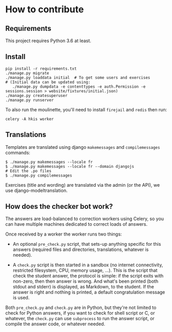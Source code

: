 # How to contribute


## Requirements

This project requires Python 3.6 at least.


## Install

```
pip install -r requirements.txt
./manage.py migrate
./manage.py loaddata initial  # To get some users and exercises
# (Initial data can be updated using:
   ./manage.py dumpdata -e contenttypes -e auth.Permission -e sessions.session > website/fixtures/initial.json)
./manage.py createsuperuser
./manage.py runserver
```

To also run the moulinette, you'll need to install `firejail` and `redis` then run:

```
celery -A hkis worker
```


## Translations

Templates are translated using django `makemessages` and `compilemessages` commands:

```
$ ./manage.py makemessages --locale fr
$ ./manage.py makemessages --locale fr --domain djangojs
# Edit the .po files
$ ./manage.py compilemessages
```

Exercises (title and wording) are translated via the admin (or the
API), we use django-modeltranslation.


## How does the checker bot work?

The answers are load-balanced to correction workers using Celery, so
you can have multiple machines dedicated to correct loads of answers.

Once received by a worker the worker runs two things:

- An optional `pre_check.py` script, that sets-up anything specific
  for this answers (required files and directories, translations,
  whatever is needed).

- A `check.py` script is then started in a sandbox (no internet
  connectivity, restricted filesystem, CPU, memory usage, …).
  This is the script that check the student answer, the protocol is
  simple: if the script exits with non-zero, then then answer is
  wrong. And what's been printed (both stdout and stderr) is
  displayed, as Markdown, to the student. If the answer is right and
  nothing is printed, a default congratulation message is used.

Both `pre_check.py` and `check.py` are in Python, but they're not
limited to check for Python answers, if you want to check for shell
script or C, or whatever, the `check.py` can use `subprocess` to run
the answer script, or compile the answer code, or whatever needed.
